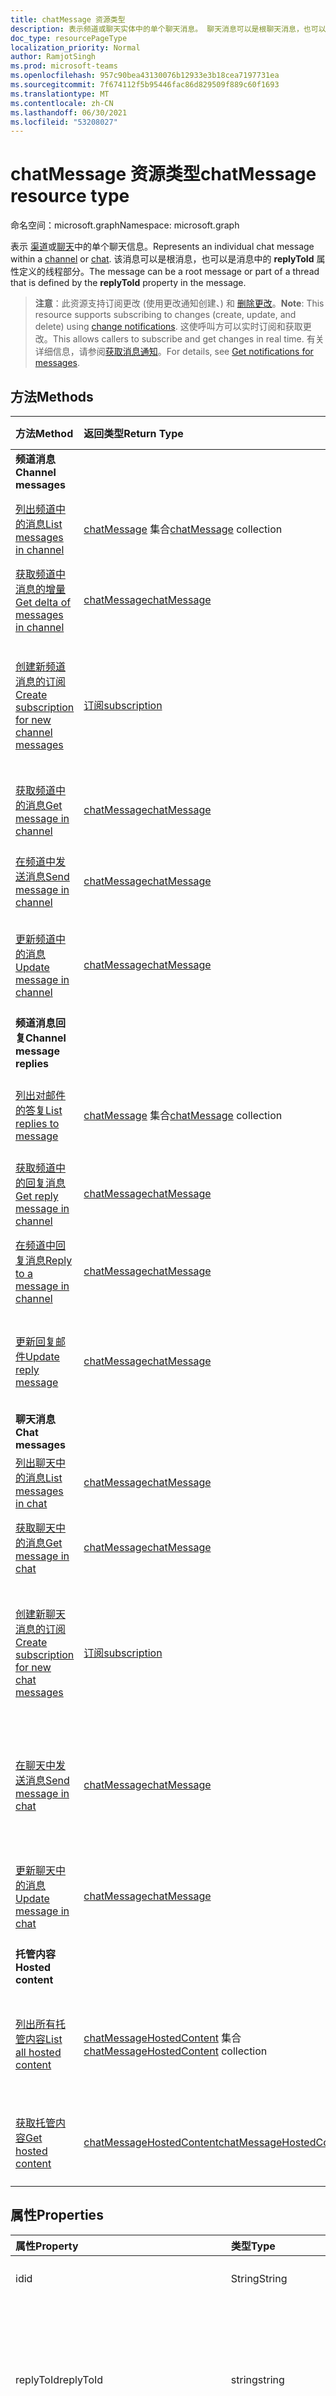 ```yaml
---
title: chatMessage 资源类型
description: 表示频道或聊天实体中的单个聊天消息。 聊天消息可以是根聊天消息，也可以是由聊天消息中的 **replyToId** 属性定义的线程的一部分。
doc_type: resourcePageType
localization_priority: Normal
author: RamjotSingh
ms.prod: microsoft-teams
ms.openlocfilehash: 957c90bea43130076b12933e3b18cea7197731ea
ms.sourcegitcommit: 7f674112f5b95446fac86d829509f889c60f1693
ms.translationtype: MT
ms.contentlocale: zh-CN
ms.lasthandoff: 06/30/2021
ms.locfileid: "53208027"
---
```

# <a name="chatmessage-resource-type"></a><span data-ttu-id="d0e08-104">chatMessage 资源类型</span><span class="sxs-lookup"><span data-stu-id="d0e08-104">chatMessage resource type</span></span>

<span data-ttu-id="d0e08-105">命名空间：microsoft.graph</span><span class="sxs-lookup"><span data-stu-id="d0e08-105">Namespace: microsoft.graph</span></span>

<span data-ttu-id="d0e08-106">表示 [渠道](channel.md)或[聊天](chat.md)中的单个聊天信息。</span><span class="sxs-lookup"><span data-stu-id="d0e08-106">Represents an individual chat message within a [channel](channel.md) or [chat](chat.md).</span></span> <span data-ttu-id="d0e08-107">该消息可以是根消息，也可以是消息中的 **replyToId** 属性定义的线程部分。</span><span class="sxs-lookup"><span data-stu-id="d0e08-107">The message can be a root message or part of a thread that is defined by the **replyToId** property in the message.</span></span>

> <span data-ttu-id="d0e08-108">**注意**：此资源支持订阅更改 (使用更改通知创建、) 和 [删除更改](../resources/webhooks.md)。</span><span class="sxs-lookup"><span data-stu-id="d0e08-108">**Note**: This resource supports subscribing to changes (create, update, and delete) using [change notifications](../resources/webhooks.md).</span></span> <span data-ttu-id="d0e08-109">这使呼叫方可以实时订阅和获取更改。</span><span class="sxs-lookup"><span data-stu-id="d0e08-109">This allows callers to subscribe and get changes in real time.</span></span> <span data-ttu-id="d0e08-110">有关详细信息，请参阅[获取消息通知](/graph/teams-changenotifications-chatMessage)。</span><span class="sxs-lookup"><span data-stu-id="d0e08-110">For details, see [Get notifications for messages](/graph/teams-changenotifications-chatMessage).</span></span>

## <a name="methods"></a><span data-ttu-id="d0e08-111">方法</span><span class="sxs-lookup"><span data-stu-id="d0e08-111">Methods</span></span>

| <span data-ttu-id="d0e08-112">方法</span><span class="sxs-lookup"><span data-stu-id="d0e08-112">Method</span></span>       | <span data-ttu-id="d0e08-113">返回类型</span><span class="sxs-lookup"><span data-stu-id="d0e08-113">Return Type</span></span>  |<span data-ttu-id="d0e08-114">说明</span><span class="sxs-lookup"><span data-stu-id="d0e08-114">Description</span></span>|
|:---------------|:--------|:----------|
|<span data-ttu-id="d0e08-115">**频道消息**</span><span class="sxs-lookup"><span data-stu-id="d0e08-115">**Channel messages**</span></span>| | |
|[<span data-ttu-id="d0e08-116">列出频道中的消息</span><span class="sxs-lookup"><span data-stu-id="d0e08-116">List messages in channel</span></span>](../api/channel-list-messages.md) | <span data-ttu-id="d0e08-117">[chatMessage](chatmessage.md) 集合</span><span class="sxs-lookup"><span data-stu-id="d0e08-117">[chatMessage](chatmessage.md) collection</span></span> | <span data-ttu-id="d0e08-118">频道中所有根消息的列表。</span><span class="sxs-lookup"><span data-stu-id="d0e08-118">List of all root messages in a channel.</span></span>|
|[<span data-ttu-id="d0e08-119">获取频道中消息的增量</span><span class="sxs-lookup"><span data-stu-id="d0e08-119">Get delta of messages in channel</span></span>](../api/chatmessage-delta.md)  | [<span data-ttu-id="d0e08-120">chatMessage</span><span class="sxs-lookup"><span data-stu-id="d0e08-120">chatMessage</span></span>](../resources/chatmessage.md) | <span data-ttu-id="d0e08-121">获取频道中的增量消息。</span><span class="sxs-lookup"><span data-stu-id="d0e08-121">Get incremental messages in a channel.</span></span> |
|[<span data-ttu-id="d0e08-122">创建新频道消息的订阅</span><span class="sxs-lookup"><span data-stu-id="d0e08-122">Create subscription for new channel messages</span></span>](../api/subscription-post-subscriptions.md) | [<span data-ttu-id="d0e08-123">订阅</span><span class="sxs-lookup"><span data-stu-id="d0e08-123">subscription</span></span>](subscription.md) | <span data-ttu-id="d0e08-124">收听新邮件、已编辑邮件和已删除邮件以及响应消息。</span><span class="sxs-lookup"><span data-stu-id="d0e08-124">Listen for new, edited, and deleted messages, and reactions to them.</span></span> |
|[<span data-ttu-id="d0e08-125">获取频道中的消息</span><span class="sxs-lookup"><span data-stu-id="d0e08-125">Get message in channel</span></span>](../api/chatmessage-get.md) | [<span data-ttu-id="d0e08-126">chatMessage</span><span class="sxs-lookup"><span data-stu-id="d0e08-126">chatMessage</span></span>](chatmessage.md) | <span data-ttu-id="d0e08-127">获取频道中的单个根消息。</span><span class="sxs-lookup"><span data-stu-id="d0e08-127">Get a single root message in a channel.</span></span>|
|[<span data-ttu-id="d0e08-128">在频道中发送消息</span><span class="sxs-lookup"><span data-stu-id="d0e08-128">Send message in channel</span></span>](../api/chatmessage-post.md) | [<span data-ttu-id="d0e08-129">chatMessage</span><span class="sxs-lookup"><span data-stu-id="d0e08-129">chatMessage</span></span>](chatmessage.md)| <span data-ttu-id="d0e08-130">在频道中创建新的根消息。</span><span class="sxs-lookup"><span data-stu-id="d0e08-130">Create a new root message in a channel.</span></span>|
|[<span data-ttu-id="d0e08-131">更新频道中的消息</span><span class="sxs-lookup"><span data-stu-id="d0e08-131">Update message in channel</span></span>](../api/chatmessage-update.md)|[<span data-ttu-id="d0e08-132">chatMessage</span><span class="sxs-lookup"><span data-stu-id="d0e08-132">chatMessage</span></span>](chatmessage.md)| <span data-ttu-id="d0e08-133">更新 **聊天消息的 policyViolation** 属性。</span><span class="sxs-lookup"><span data-stu-id="d0e08-133">Update the **policyViolation** property of a chat message.</span></span>|
|<span data-ttu-id="d0e08-134">**频道消息回复**</span><span class="sxs-lookup"><span data-stu-id="d0e08-134">**Channel message replies**</span></span>| | |
|[<span data-ttu-id="d0e08-135">列出对邮件的答复</span><span class="sxs-lookup"><span data-stu-id="d0e08-135">List replies to message</span></span>](../api/chatmessage-list-replies.md) | <span data-ttu-id="d0e08-136">[chatMessage](chatmessage.md) 集合</span><span class="sxs-lookup"><span data-stu-id="d0e08-136">[chatMessage](chatmessage.md) collection</span></span>| <span data-ttu-id="d0e08-137">频道中聊天消息的所有回复列表。</span><span class="sxs-lookup"><span data-stu-id="d0e08-137">List of all replies to a chat message in channel.</span></span>|
|[<span data-ttu-id="d0e08-138">获取频道中的回复消息</span><span class="sxs-lookup"><span data-stu-id="d0e08-138">Get reply message in channel</span></span>](../api/chatmessage-get.md) | [<span data-ttu-id="d0e08-139">chatMessage</span><span class="sxs-lookup"><span data-stu-id="d0e08-139">chatMessage</span></span>](chatmessage.md) | <span data-ttu-id="d0e08-140">获取频道中的单个回复消息。</span><span class="sxs-lookup"><span data-stu-id="d0e08-140">Get a single reply message in a channel.</span></span>|
|[<span data-ttu-id="d0e08-141">在频道中回复消息</span><span class="sxs-lookup"><span data-stu-id="d0e08-141">Reply to a message in channel</span></span>](../api/chatmessage-post-replies.md) | [<span data-ttu-id="d0e08-142">chatMessage</span><span class="sxs-lookup"><span data-stu-id="d0e08-142">chatMessage</span></span>](chatmessage.md)| <span data-ttu-id="d0e08-143">回复频道中的现有聊天消息。</span><span class="sxs-lookup"><span data-stu-id="d0e08-143">Reply to an existing chat message in a channel.</span></span>|
|[<span data-ttu-id="d0e08-144">更新回复邮件</span><span class="sxs-lookup"><span data-stu-id="d0e08-144">Update reply message</span></span>](../api/chatmessage-update.md)|[<span data-ttu-id="d0e08-145">chatMessage</span><span class="sxs-lookup"><span data-stu-id="d0e08-145">chatMessage</span></span>](chatmessage.md)| <span data-ttu-id="d0e08-146">更新 **聊天消息的 policyViolation** 属性。</span><span class="sxs-lookup"><span data-stu-id="d0e08-146">Update the **policyViolation** property of a chat message.</span></span>|
|<span data-ttu-id="d0e08-147">**聊天消息**</span><span class="sxs-lookup"><span data-stu-id="d0e08-147">**Chat messages**</span></span>| | |
|[<span data-ttu-id="d0e08-148">列出聊天中的消息</span><span class="sxs-lookup"><span data-stu-id="d0e08-148">List messages in chat</span></span>](../api/chat-list-messages.md)  | [<span data-ttu-id="d0e08-149">chatMessage</span><span class="sxs-lookup"><span data-stu-id="d0e08-149">chatMessage</span></span>](../resources/chatmessage.md) | <span data-ttu-id="d0e08-150">列出聊天中的聊天消息。</span><span class="sxs-lookup"><span data-stu-id="d0e08-150">List chat messages in a chat.</span></span> |
|[<span data-ttu-id="d0e08-151">获取聊天中的消息</span><span class="sxs-lookup"><span data-stu-id="d0e08-151">Get message in chat</span></span>](../api/chatmessage-get.md)  | [<span data-ttu-id="d0e08-152">chatMessage</span><span class="sxs-lookup"><span data-stu-id="d0e08-152">chatMessage</span></span>](../resources/chatmessage.md) | <span data-ttu-id="d0e08-153">获取聊天中的单个聊天消息。</span><span class="sxs-lookup"><span data-stu-id="d0e08-153">Get a single chat message in a chat.</span></span> |
|[<span data-ttu-id="d0e08-154">创建新聊天消息的订阅</span><span class="sxs-lookup"><span data-stu-id="d0e08-154">Create subscription for new chat messages</span></span>](../api/subscription-post-subscriptions.md) | [<span data-ttu-id="d0e08-155">订阅</span><span class="sxs-lookup"><span data-stu-id="d0e08-155">subscription</span></span>](subscription.md) | <span data-ttu-id="d0e08-156">收听新的、编辑的和删除的聊天消息，以及这些消息的反应。</span><span class="sxs-lookup"><span data-stu-id="d0e08-156">Listen for new, edited, and deleted chat messages, and reactions to them.</span></span> |
|[<span data-ttu-id="d0e08-157">在聊天中发送消息</span><span class="sxs-lookup"><span data-stu-id="d0e08-157">Send message in chat</span></span>](../api/chat-post-messages.md) | [<span data-ttu-id="d0e08-158">chatMessage</span><span class="sxs-lookup"><span data-stu-id="d0e08-158">chatMessage</span></span>](chatmessage.md)| <span data-ttu-id="d0e08-159">在现有的一对一或群组聊天对话中发送聊天消息。</span><span class="sxs-lookup"><span data-stu-id="d0e08-159">Send a chat message in an existing 1:1 or group chat conversation.</span></span>|
|[<span data-ttu-id="d0e08-160">更新聊天中的消息</span><span class="sxs-lookup"><span data-stu-id="d0e08-160">Update message in chat</span></span>](../api/chatmessage-update.md)|[<span data-ttu-id="d0e08-161">chatMessage</span><span class="sxs-lookup"><span data-stu-id="d0e08-161">chatMessage</span></span>](chatmessage.md)| <span data-ttu-id="d0e08-162">更新 **聊天消息的 policyViolation** 属性。</span><span class="sxs-lookup"><span data-stu-id="d0e08-162">Update the **policyViolation** property of a chat message.</span></span>|
|<span data-ttu-id="d0e08-163">**托管内容**</span><span class="sxs-lookup"><span data-stu-id="d0e08-163">**Hosted content**</span></span>| | |
|[<span data-ttu-id="d0e08-164">列出所有托管内容</span><span class="sxs-lookup"><span data-stu-id="d0e08-164">List all hosted content</span></span>](../api/chatmessage-list-hostedcontents.md) | <span data-ttu-id="d0e08-165">[chatMessageHostedContent](../resources/chatmessagehostedcontent.md) 集合</span><span class="sxs-lookup"><span data-stu-id="d0e08-165">[chatMessageHostedContent](../resources/chatmessagehostedcontent.md) collection</span></span>| <span data-ttu-id="d0e08-166">获取与邮件关联的所有托管内容。</span><span class="sxs-lookup"><span data-stu-id="d0e08-166">Get all hosted contents associated with a message.</span></span>|
|[<span data-ttu-id="d0e08-167">获取托管内容</span><span class="sxs-lookup"><span data-stu-id="d0e08-167">Get hosted content</span></span>](../api/chatmessagehostedcontent-get.md) | [<span data-ttu-id="d0e08-168">chatMessageHostedContent</span><span class="sxs-lookup"><span data-stu-id="d0e08-168">chatMessageHostedContent</span></span>](../resources/chatmessagehostedcontent.md) | <span data-ttu-id="d0e08-169">获取托管的内容 (其字节数) 消息的字节数。</span><span class="sxs-lookup"><span data-stu-id="d0e08-169">Get hosted content (and its bytes) for a message.</span></span>|


## <a name="properties"></a><span data-ttu-id="d0e08-170">属性</span><span class="sxs-lookup"><span data-stu-id="d0e08-170">Properties</span></span>

| <span data-ttu-id="d0e08-171">属性</span><span class="sxs-lookup"><span data-stu-id="d0e08-171">Property</span></span>   | <span data-ttu-id="d0e08-172">类型</span><span class="sxs-lookup"><span data-stu-id="d0e08-172">Type</span></span> |<span data-ttu-id="d0e08-173">说明</span><span class="sxs-lookup"><span data-stu-id="d0e08-173">Description</span></span>|
|:---------------|:--------|:----------|
|<span data-ttu-id="d0e08-174">id</span><span class="sxs-lookup"><span data-stu-id="d0e08-174">id</span></span>|<span data-ttu-id="d0e08-175">String</span><span class="sxs-lookup"><span data-stu-id="d0e08-175">String</span></span>| <span data-ttu-id="d0e08-176">只读。</span><span class="sxs-lookup"><span data-stu-id="d0e08-176">Read-only.</span></span> <span data-ttu-id="d0e08-177">邮件的唯一 ID。</span><span class="sxs-lookup"><span data-stu-id="d0e08-177">Unique Id of the message.</span></span>|
|<span data-ttu-id="d0e08-178">replyToId</span><span class="sxs-lookup"><span data-stu-id="d0e08-178">replyToId</span></span>| <span data-ttu-id="d0e08-179">string</span><span class="sxs-lookup"><span data-stu-id="d0e08-179">string</span></span> | <span data-ttu-id="d0e08-180">只读。</span><span class="sxs-lookup"><span data-stu-id="d0e08-180">Read-only.</span></span> <span data-ttu-id="d0e08-181">线程的父聊天消息或根聊天消息的 ID。</span><span class="sxs-lookup"><span data-stu-id="d0e08-181">Id of the parent chat message or root chat message of the thread.</span></span> <span data-ttu-id="d0e08-182"> (仅适用于频道中的聊天消息，而仅适用于 chats) </span><span class="sxs-lookup"><span data-stu-id="d0e08-182">(Only applies to chat messages in channels, not chats.)</span></span> |
|<span data-ttu-id="d0e08-183">起始数量</span><span class="sxs-lookup"><span data-stu-id="d0e08-183">from</span></span>|[<span data-ttu-id="d0e08-184">chatMessageFromIdentitySet</span><span class="sxs-lookup"><span data-stu-id="d0e08-184">chatMessageFromIdentitySet</span></span>](chatmessagefromidentityset.md)| <span data-ttu-id="d0e08-185">只读。</span><span class="sxs-lookup"><span data-stu-id="d0e08-185">Read only.</span></span> <span data-ttu-id="d0e08-186">聊天消息的发送者的详细信息。</span><span class="sxs-lookup"><span data-stu-id="d0e08-186">Details of the sender of the chat message.</span></span>|
|<span data-ttu-id="d0e08-187">etag</span><span class="sxs-lookup"><span data-stu-id="d0e08-187">etag</span></span>| <span data-ttu-id="d0e08-188">string</span><span class="sxs-lookup"><span data-stu-id="d0e08-188">string</span></span> | <span data-ttu-id="d0e08-189">只读。</span><span class="sxs-lookup"><span data-stu-id="d0e08-189">Read-only.</span></span> <span data-ttu-id="d0e08-190">聊天消息的版本号。</span><span class="sxs-lookup"><span data-stu-id="d0e08-190">Version number of the chat message.</span></span> |
|<span data-ttu-id="d0e08-191">messageType</span><span class="sxs-lookup"><span data-stu-id="d0e08-191">messageType</span></span>|<span data-ttu-id="d0e08-192">字符串</span><span class="sxs-lookup"><span data-stu-id="d0e08-192">string</span></span>|<span data-ttu-id="d0e08-193">聊天消息的类型。</span><span class="sxs-lookup"><span data-stu-id="d0e08-193">The type of chat message.</span></span> <span data-ttu-id="d0e08-194">可能的值是 `message` ：。</span><span class="sxs-lookup"><span data-stu-id="d0e08-194">The possible value is: `message`.</span></span>|
|<span data-ttu-id="d0e08-195">createdDateTime</span><span class="sxs-lookup"><span data-stu-id="d0e08-195">createdDateTime</span></span>|<span data-ttu-id="d0e08-196">dateTimeOffset</span><span class="sxs-lookup"><span data-stu-id="d0e08-196">dateTimeOffset</span></span>|<span data-ttu-id="d0e08-197">创建聊天消息的时间戳。</span><span class="sxs-lookup"><span data-stu-id="d0e08-197">Timestamp of when the chat message was created.</span></span>|
|<span data-ttu-id="d0e08-198">lastModifiedDateTime</span><span class="sxs-lookup"><span data-stu-id="d0e08-198">lastModifiedDateTime</span></span>|<span data-ttu-id="d0e08-199">dateTimeOffset</span><span class="sxs-lookup"><span data-stu-id="d0e08-199">dateTimeOffset</span></span>|<span data-ttu-id="d0e08-200">只读。</span><span class="sxs-lookup"><span data-stu-id="d0e08-200">Read only.</span></span> <span data-ttu-id="d0e08-201">创建聊天消息的时间戳 (设置) 修改，包括添加或删除回应时。</span><span class="sxs-lookup"><span data-stu-id="d0e08-201">Timestamp when the chat message is created (initial setting) or modified, including when a reaction is added or removed.</span></span> |
|<span data-ttu-id="d0e08-202">lastEditedDateTime</span><span class="sxs-lookup"><span data-stu-id="d0e08-202">lastEditedDateTime</span></span>|<span data-ttu-id="d0e08-203">dateTimeOffset</span><span class="sxs-lookup"><span data-stu-id="d0e08-203">dateTimeOffset</span></span>|<span data-ttu-id="d0e08-204">只读。</span><span class="sxs-lookup"><span data-stu-id="d0e08-204">Read only.</span></span> <span data-ttu-id="d0e08-205">编辑聊天消息的时间戳。</span><span class="sxs-lookup"><span data-stu-id="d0e08-205">Timestamp when edits to the chat message were made.</span></span> <span data-ttu-id="d0e08-206">在用户界面中触发"已编辑Teams标记。</span><span class="sxs-lookup"><span data-stu-id="d0e08-206">Triggers an "Edited" flag in the Teams UI.</span></span> <span data-ttu-id="d0e08-207">如果未进行编辑，则值为 `null` 。</span><span class="sxs-lookup"><span data-stu-id="d0e08-207">If no edits are made the value is `null`.</span></span>|
|<span data-ttu-id="d0e08-208">deletedDateTime</span><span class="sxs-lookup"><span data-stu-id="d0e08-208">deletedDateTime</span></span>|<span data-ttu-id="d0e08-209">dateTimeOffset</span><span class="sxs-lookup"><span data-stu-id="d0e08-209">dateTimeOffset</span></span>|<span data-ttu-id="d0e08-210">只读。</span><span class="sxs-lookup"><span data-stu-id="d0e08-210">Read only.</span></span> <span data-ttu-id="d0e08-211">删除聊天消息的时间戳;如果未删除，则返回 null。</span><span class="sxs-lookup"><span data-stu-id="d0e08-211">Timestamp at which the chat message was deleted, or null if not deleted.</span></span> |
|<span data-ttu-id="d0e08-212">subject</span><span class="sxs-lookup"><span data-stu-id="d0e08-212">subject</span></span>|<span data-ttu-id="d0e08-213">string</span><span class="sxs-lookup"><span data-stu-id="d0e08-213">string</span></span>| <span data-ttu-id="d0e08-214">纯文本形式的聊天消息的主题。</span><span class="sxs-lookup"><span data-stu-id="d0e08-214">The subject of the chat message, in plaintext.</span></span>|
|<span data-ttu-id="d0e08-215">body</span><span class="sxs-lookup"><span data-stu-id="d0e08-215">body</span></span>|[<span data-ttu-id="d0e08-216">itemBody</span><span class="sxs-lookup"><span data-stu-id="d0e08-216">itemBody</span></span>](itembody.md)|<span data-ttu-id="d0e08-217">聊天消息内容的纯文本/HTML 表示形式。</span><span class="sxs-lookup"><span data-stu-id="d0e08-217">Plaintext/HTML representation of the content of the chat message.</span></span> <span data-ttu-id="d0e08-218">表示形式由正文中的 contentType 进行指定。</span><span class="sxs-lookup"><span data-stu-id="d0e08-218">Representation is specified by the contentType inside the body.</span></span> <span data-ttu-id="d0e08-219">如果聊天消息包含 [chatMessageMention](chatmessagemention.md)，则内容始终为 HTML 格式。</span><span class="sxs-lookup"><span data-stu-id="d0e08-219">The content is always in HTML if the chat message contains a [chatMessageMention](chatmessagemention.md).</span></span> |
|<span data-ttu-id="d0e08-220">摘要</span><span class="sxs-lookup"><span data-stu-id="d0e08-220">summary</span></span>|<span data-ttu-id="d0e08-221">string</span><span class="sxs-lookup"><span data-stu-id="d0e08-221">string</span></span>| <span data-ttu-id="d0e08-222">可用于推送通知和摘要视图或回退视图的聊天消息的摘要文本。</span><span class="sxs-lookup"><span data-stu-id="d0e08-222">Summary text of the chat message that could be used for push notifications and summary views or fall back views.</span></span> <span data-ttu-id="d0e08-223">仅适用于频道聊天消息，不应用于聊天中的聊天消息。</span><span class="sxs-lookup"><span data-stu-id="d0e08-223">Only applies to channel chat messages, not chat messages in a chat.</span></span> |
|<span data-ttu-id="d0e08-224">附件</span><span class="sxs-lookup"><span data-stu-id="d0e08-224">attachments</span></span>|<span data-ttu-id="d0e08-225">[chatMessageAttachment](chatmessageattachment.md) 集合</span><span class="sxs-lookup"><span data-stu-id="d0e08-225">[chatMessageAttachment](chatmessageattachment.md) collection</span></span> |<span data-ttu-id="d0e08-226">附加文件。</span><span class="sxs-lookup"><span data-stu-id="d0e08-226">Attached files.</span></span> <span data-ttu-id="d0e08-227">附件目前是只读的 – 不支持发送附件。</span><span class="sxs-lookup"><span data-stu-id="d0e08-227">Attachments are currently read-only – sending attachments is not supported.</span></span> |
|<span data-ttu-id="d0e08-228">提及</span><span class="sxs-lookup"><span data-stu-id="d0e08-228">mentions</span></span>|<span data-ttu-id="d0e08-229">[chatMessageMention](chatmessagemention.md) 集合</span><span class="sxs-lookup"><span data-stu-id="d0e08-229">[chatMessageMention](chatmessagemention.md) collection</span></span>| <span data-ttu-id="d0e08-230">聊天消息中提到的实体列表。</span><span class="sxs-lookup"><span data-stu-id="d0e08-230">List of entities mentioned in the chat message.</span></span> <span data-ttu-id="d0e08-231">当前支持用户、机器人、团队、渠道。</span><span class="sxs-lookup"><span data-stu-id="d0e08-231">Currently supports user, bot, team, channel.</span></span>|
|<span data-ttu-id="d0e08-232">重要性</span><span class="sxs-lookup"><span data-stu-id="d0e08-232">importance</span></span>|<span data-ttu-id="d0e08-233">string</span><span class="sxs-lookup"><span data-stu-id="d0e08-233">string</span></span> | <span data-ttu-id="d0e08-234">聊天消息的重要性。</span><span class="sxs-lookup"><span data-stu-id="d0e08-234">The importance of the chat message.</span></span> <span data-ttu-id="d0e08-235">可能的值包括 `normal`、`high`、`urgent`。</span><span class="sxs-lookup"><span data-stu-id="d0e08-235">The possible values are: `normal`, `high`, `urgent`.</span></span>|
|<span data-ttu-id="d0e08-236">反应</span><span class="sxs-lookup"><span data-stu-id="d0e08-236">reactions</span></span>| <span data-ttu-id="d0e08-237">[chatMessageReaction](chatmessagereaction.md) 集合</span><span class="sxs-lookup"><span data-stu-id="d0e08-237">[chatMessageReaction](chatmessagereaction.md) collection</span></span> | <span data-ttu-id="d0e08-238">此聊天消息的反应 (例如，如) 。</span><span class="sxs-lookup"><span data-stu-id="d0e08-238">Reactions for this chat message (for example, Like).</span></span>|
|<span data-ttu-id="d0e08-239">区域设置</span><span class="sxs-lookup"><span data-stu-id="d0e08-239">locale</span></span>|<span data-ttu-id="d0e08-240">string</span><span class="sxs-lookup"><span data-stu-id="d0e08-240">string</span></span>|<span data-ttu-id="d0e08-241">客户端设置的聊天消息区域设置。</span><span class="sxs-lookup"><span data-stu-id="d0e08-241">Locale of the chat message set by the client.</span></span> <span data-ttu-id="d0e08-242">始终设置为 `en-us`。</span><span class="sxs-lookup"><span data-stu-id="d0e08-242">Always set to `en-us`.</span></span>|
|<span data-ttu-id="d0e08-243">policyViolation</span><span class="sxs-lookup"><span data-stu-id="d0e08-243">policyViolation</span></span> | [<span data-ttu-id="d0e08-244">chatMessagePolicyViolation</span><span class="sxs-lookup"><span data-stu-id="d0e08-244">chatMessagePolicyViolation</span></span>](chatmessagepolicyviolation.md) |<span data-ttu-id="d0e08-245">定义 DLP 应用程序中数据丢失防护设置的策略违反 () 属性。</span><span class="sxs-lookup"><span data-stu-id="d0e08-245">Defines the properties of a policy violation set by a data loss prevention (DLP) application.</span></span>|
|<span data-ttu-id="d0e08-246">chatId</span><span class="sxs-lookup"><span data-stu-id="d0e08-246">chatId</span></span>|<span data-ttu-id="d0e08-247">字符串</span><span class="sxs-lookup"><span data-stu-id="d0e08-247">string</span></span>|<span data-ttu-id="d0e08-248">如果消息是在聊天中发送的，则代表聊天的标识。</span><span class="sxs-lookup"><span data-stu-id="d0e08-248">If the message was sent in a chat, represents the identity of the chat.</span></span>|
|<span data-ttu-id="d0e08-249">channelIdentity</span><span class="sxs-lookup"><span data-stu-id="d0e08-249">channelIdentity</span></span>|[<span data-ttu-id="d0e08-250">channelIdentity</span><span class="sxs-lookup"><span data-stu-id="d0e08-250">channelIdentity</span></span>](channelidentity.md)|<span data-ttu-id="d0e08-251">如果消息是在频道中发送的，则代表频道的标识。</span><span class="sxs-lookup"><span data-stu-id="d0e08-251">If the message was sent in a channel, represents identity of the channel.</span></span>|
|<span data-ttu-id="d0e08-252">webUrl</span><span class="sxs-lookup"><span data-stu-id="d0e08-252">webUrl</span></span>|<span data-ttu-id="d0e08-253">string</span><span class="sxs-lookup"><span data-stu-id="d0e08-253">string</span></span>|<span data-ttu-id="d0e08-254">只读。</span><span class="sxs-lookup"><span data-stu-id="d0e08-254">Read-only.</span></span> <span data-ttu-id="d0e08-255">指向邮件中Microsoft Teams。</span><span class="sxs-lookup"><span data-stu-id="d0e08-255">Link to the message in Microsoft Teams.</span></span>|
## <a name="relationships"></a><span data-ttu-id="d0e08-256">关系</span><span class="sxs-lookup"><span data-stu-id="d0e08-256">Relationships</span></span>

| <span data-ttu-id="d0e08-257">关系</span><span class="sxs-lookup"><span data-stu-id="d0e08-257">Relationship</span></span>   | <span data-ttu-id="d0e08-258">类型</span><span class="sxs-lookup"><span data-stu-id="d0e08-258">Type</span></span>    | <span data-ttu-id="d0e08-259">说明</span><span class="sxs-lookup"><span data-stu-id="d0e08-259">Description</span></span> |
|:---------------|:--------|:----------|
|<span data-ttu-id="d0e08-260">replies</span><span class="sxs-lookup"><span data-stu-id="d0e08-260">replies</span></span>|[<span data-ttu-id="d0e08-261">chatMessage</span><span class="sxs-lookup"><span data-stu-id="d0e08-261">chatMessage</span></span>](chatmessage.md)| <span data-ttu-id="d0e08-262">对指定邮件的答复。</span><span class="sxs-lookup"><span data-stu-id="d0e08-262">Replies for a specified message.</span></span> |
|<span data-ttu-id="d0e08-263">hostedContents</span><span class="sxs-lookup"><span data-stu-id="d0e08-263">hostedContents</span></span>|[<span data-ttu-id="d0e08-264">chatMessageHostedContent</span><span class="sxs-lookup"><span data-stu-id="d0e08-264">chatMessageHostedContent</span></span>](chatmessagehostedcontent.md)| <span data-ttu-id="d0e08-265">由用户托管的消息中Microsoft Teams例如图像或代码段。</span><span class="sxs-lookup"><span data-stu-id="d0e08-265">Content in a message hosted by Microsoft Teams - for example, images or code snippets.</span></span> |

## <a name="json-representation"></a><span data-ttu-id="d0e08-266">JSON 表示形式</span><span class="sxs-lookup"><span data-stu-id="d0e08-266">JSON representation</span></span>

<span data-ttu-id="d0e08-267">下面是资源的 JSON 表示形式。</span><span class="sxs-lookup"><span data-stu-id="d0e08-267">The following is a JSON representation of the resource.</span></span>

<!-- {
  "blockType": "resource",
  "optionalProperties": [
    "replyToId",
    "lastEditedDateTime",
    "deletedDateTime",
    "subject",
    "summary",
    "attachments",
    "mentions",
    "reactions",
    "policyViolation",
    "chatId",
    "channelIdentity"
  ],
  "baseType": "microsoft.graph.entity",
  "@odata.type": "microsoft.graph.chatMessage"
}-->


```json
{
  "id": "string (identifier)",
  "replyToId": "string (identifier)",
  "from": {"@odata.type": "microsoft.graph.chatMessageFromIdentitySet"},
  "etag": "string",
  "messageType": "string",
  "createdDateTime": "string (timestamp)",
  "lastModifiedDateTime": "string (timestamp)",
  "lastEditedDateTime": "string (timestamp)",
  "deletedDateTime": "string (timestamp)",
  "subject": "string",
  "body": {"@odata.type": "microsoft.graph.itemBody"},
  "summary": "string",
  "attachments": [{"@odata.type": "microsoft.graph.chatMessageAttachment"}],
  "mentions": [{"@odata.type": "microsoft.graph.chatMessageMention"}],
  "importance": "string",
  "reactions": [{"@odata.type": "microsoft.graph.chatMessageReaction"}],
  "locale": "string",
  "policyViolation": {"@odata.type": "microsoft.graph.chatMessagePolicyViolation"},
  "chatId": "string",
  "channelIdentity": {"@odata.type": "microsoft.graph.channelIdentity"},
  "webUrl": "string"
}
```

<!-- uuid: 8fcb5dbc-d5aa-4681-8e31-b001d5168d79
2015-10-25 14:57:30 UTC -->
<!--
{
  "type": "#page.annotation",
  "description": "chat message resource",
  "keywords": "",
  "section": "documentation",
  "tocPath": "",
  "suppressions": []
}
-->
